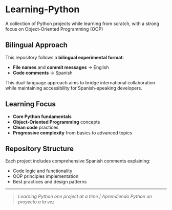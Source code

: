 # Learning-Python
A collection of Python projects while learning from scratch, with a strong focus on Object-Oriented Programming (OOP)

## Bilingual Approach

This repository follows a **bilingual experimental format**:

- **File names** and **commit messages** → English
- **Code comments** → Spanish

This dual-language approach aims to bridge international collaboration while maintaining accessibility for Spanish-speaking developers.

## Learning Focus

- **Core Python fundamentals**
- **Object-Oriented Programming** concepts
- **Clean code** practices
- **Progressive complexity** from basics to advanced topics

## Repository Structure

Each project includes comprehensive Spanish comments explaining:

- Code logic and functionality
- OOP principles implementation  
- Best practices and design patterns

---

> *Learning Python one project at a time | Aprendiendo Python un proyecto a la vez*

